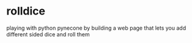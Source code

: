 # rolldice
playing with python pynecone by building a web page that lets you add different sided dice and roll them
